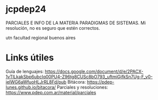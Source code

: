 # jcpdep24
PARCIALES E INFO DE LA MATERIA PARADIGMAS DE SISTEMAS.
Mi resolución, no es seguro que estén correctos.

utn facultad regional buenos aires

# Links útiles

Guía de lenguajes: https://docs.google.com/document/d/e/2PACX-1vTlLkakSbp6ubcIq00PU4-Z96tg8CUSc8bO793_uftmiGjfkSn7Ug-F_y0-ieIWG6aWfuoHLJrRL8Fd/pub
Bitácora: https://pdep-lunes.github.io/bitacora/
Parciales y resoluciones: https://www.pdep.com.ar/material/parciales
